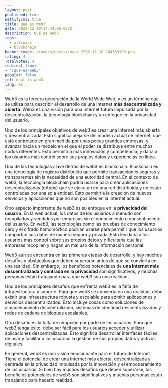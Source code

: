 ```yaml
---
layout: post
published: true
netlifycms: true
title: Qué es Web3
date: 2022-12-10T17:44:06.077Z
description: Qué es Web3
tags:
  - altcoins
  - blockchain
banner_image: /images/posts/image_2022-12-10_184553193.png
rating: 4
TotalVotes: 4
redirect_from:
- "/qué-es-web3"
popular: false
ref: what-is-web3
lang: es
---
```

Web3 es la tercera generación de la World Wide Web, y es un término que se utiliza para describir el desarrollo de una Internet **más descentralizada y abierta**. Web3 es una visión para una Internet futura impulsada por la descentralización, la tecnología blockchain y un enfoque en la privacidad del usuario.

Uno de los principales objetivos de web3 es crear una Internet más abierta y descentralizada. Esto significa alejarse del modelo actual de Internet, que está controlado en gran medida por unas pocas grandes empresas, y avanzar hacia un modelo en el que el poder se distribuye entre muchos nodos diferentes. Esto permitiría más innovación y competencia, y daría a los usuarios más control sobre sus propios datos y experiencias en línea.

Una de las tecnologías clave detrás de web3 es blockchain. Blockchain es una tecnología de registro distribuido que permite transacciones seguras y transparentes sin la necesidad de una autoridad central. En el contexto de web3, la tecnología blockchain podría usarse para crear aplicaciones descentralizadas (dApps) que se ejecutan en una red distribuida y no están controladas por una sola entidad. Esto permitiría la creación de nuevos servicios y aplicaciones que no son posibles en la Internet actual.

Otro aspecto importante de web3 es su enfoque en la **privacidad del usuario**. En la web actual, los datos de los usuarios a menudo son recopilados y vendidos por empresas sin el conocimiento o consentimiento del usuario. En web3, las tecnologías como las pruebas de conocimiento cero y el cifrado homomórfico podrían usarse para permitir que los usuarios compartan sus datos de manera segura y privada. Esto les daría a los usuarios más control sobre sus propios datos y dificultaría que las empresas recopilen y hagan un mal uso de la información personal.

Web3 aún se encuentra en las primeras etapas de desarrollo, y hay muchos desafíos y obstáculos que deben superarse antes de que se convierta en una realidad. Sin embargo, los beneficios potenciales de **una Internet más descentralizada y centrada en la privacidad** son significativos, y muchas personas están trabajando para que web3 sea una realidad.

Uno de los principales desafíos que enfrenta web3 es la falta de infraestructura y soporte. Para que web3 se convierta en una realidad, debe existir una infraestructura robusta y escalable para admitir aplicaciones y servicios descentralizados. Esto incluye cosas como soluciones de almacenamiento descentralizado, sistemas de identidad descentralizados y redes de cadena de bloques escalables.

Otro desafío es la falta de adopción por parte de los usuarios. Para que web3 tenga éxito, debe ser fácil para los usuarios acceder y utilizar aplicaciones descentralizadas. Esto significa desarrollar interfaces fáciles de usar y facilitar a los usuarios la gestión de sus propios datos y activos digitales.

En general, web3 es una visión emocionante para el futuro de Internet. Tiene el potencial de crear una Internet más abierta, descentralizada y centrada en la privacidad impulsada por la innovación y el empoderamiento de los usuarios. Si bien hay muchos desafíos que deben superarse, los beneficios potenciales de web3 son significativos y muchas personas están trabajando para hacerlo realidad.
